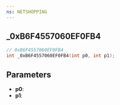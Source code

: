 ```yaml
---
ns: NETSHOPPING
---
```

## _0xB6F4557060EF0FB4

```c
// 0xB6F4557060EF0FB4
int _0xB6F4557060EF0FB4(int p0, int p1);
```

## Parameters
* **p0**:
* **p1**:

